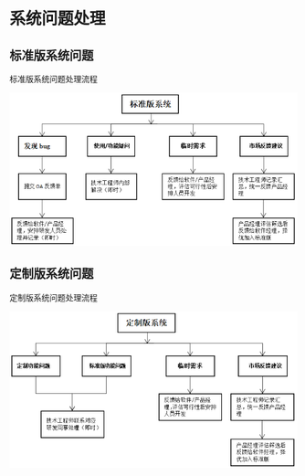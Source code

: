 # 系统问题处理

## 标准版系统问题

标准版系统问题处理流程

![logo](docsify_medial/bzbug.png)

## 定制版系统问题

定制版系统问题处理流程

![logo](docsify_medial/dzbug.png)
